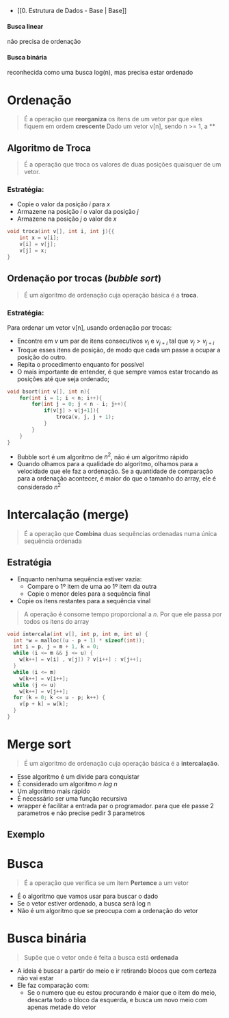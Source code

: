 - [[0. Estrutura de Dados - Base | Base]]
#### Busca linear
não precisa de ordenação
#### Busca binária
reconhecida como uma busca log(n), mas precisa estar ordenado

# Ordenação
> É a operação que **reorganiza** os itens de um vetor par que eles fiquem em ordem **crescente**
> Dado um vetor v[n], sendo n >= 1, a **

## Algoritmo de Troca
> É a operação que troca os valores de duas posições quaisquer de um vetor.

### Estratégia:
- Copie o valor da posição _i_ para _x_
- Armazene na posição _i_ o valor da posição _j_
- Armazene na posição _j_ o valor de _x_ 
```c
void troca(int v[], int i, int j){{
	int x = v[i];
	v[i] = v[j];
	v[j] = x;
}
```
## Ordenação por trocas (*bubble sort*)
> É um algoritmo de ordenação cuja operação básica é a **troca**.
### Estratégia:
Para ordenar um vetor v[n], usando ordenação por trocas:
- Encontre em *v* um par de itens consecutivos $v_i$ e $v_{j+i}$ tal que $v_{j}> v_{j+i}$
- Troque esses itens de posição, de modo que cada um passe a ocupar a posição do outro.
- Repita o procedimento enquanto for possível
- O mais importante de entender, é que sempre vamos estar trocando as posições até que seja ordenado;

```c
void bsort(int v[], int n){
	for(int i = 1; i < n; i++){
		for(int j = 0; j < n - i; j++){
			if(v[j] > v[j+1]){
				troca(v, j, j + 1);
			}
		}
	}
}
```
- Bubble sort é um algoritmo de $n^2$, não é um algoritmo rápido
- Quando olhamos para a qualidade do algoritmo, olhamos para a velocidade que ele faz a ordenação. Se a quantidade de comparação para a ordenação acontecer, é maior do que o tamanho do array, ele é considerado $n^2$ 
# Intercalação (merge)
> É a operação que **Combina** duas sequências ordenadas numa única sequência ordenada
## Estratégia
- Enquanto nenhuma sequência estiver vazia:
	- Compare o 1º item de uma ao 1º item da outra
	- Copie o menor deles para a sequência final
- Copie os itens restantes para a sequência vinal
> A operação é consome tempo proporcional a *n*. Por que ele passa por todos os itens do array
```c 
void intercala(int v[], int p, int m, int u) {
  int *w = malloc((u - p + 1) * sizeof(int));
  int i = p, j = m + 1, k = 0;
  while (i <= m && j <= u) {
    w[k++] = v[i] , v[j]) ? v[i++] : v[j++];
  }
  while (i <= m)
    w[k++] = v[i++];
  while (j <= u)
    w[k++] = v[j++];
  for (k = 0; k <= u - p; k++) {
    v[p + k] = w[k];
  }
}
```

# Merge sort
> É um algoritmo de ordenação cuja operação básica é a **intercalação**.

- Esse algoritmo é um divide para conquistar
- É considerado um algoritmo $n\ log\ n$
- Um algoritmo mais rápido
- É necessário ser uma função recursiva
- wrapper é facilitar a entrada par o programador. para que ele passe 2 parametros e não precise pedir 3 parametros
## Exemplo

# Busca
> É a operação que verifica se um item **Pertence** a um vetor
- É o algoritmo que vamos usar para buscar o dado
- Se o vetor estiver ordenado, a busca será log n 
- Não é um algoritmo que se preocupa com a ordenação do vetor
# Busca binária
> Supõe que o vetor onde é feita a busca está **ordenada**
- A ideia é buscar a partir do meio e ir retirando blocos que com certeza não vai estar
- Ele faz comparação com:
	- Se o numero que eu estou procurando é maior que o item do meio, descarta todo o bloco da esquerda, e busca um novo meio com apenas metade do vetor